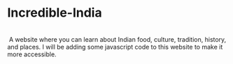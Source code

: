 # Incredible-India
<br>
<img src="https://cultofthepartyparrot.com/flags/hd/indiaparrot.gif" alt="">
A website where you can learn about Indian food, culture, tradition, history, and places. I will be adding some javascript code to this website to make it more accessible.